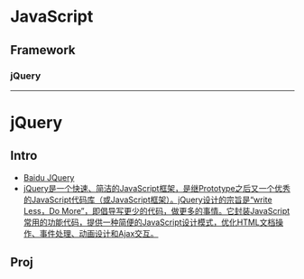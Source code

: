 # JavaScript

## Framework
### jQuery
----
# jQuery

## Intro
- [Baidu JQuery ](https://www.baidu.com/s?ie=utf-8&f=8&rsv_bp=1&tn=baidu&wd=JQuery&oq=javascript&rsv_pq=b69900e900001479&rsv_t=1805Q3BwBFrjRJy6sXG6ABgDeDwfJWam4%2BuNG7NdnVqaWeOZS1YsZA2n1qQ&rqlang=cn&rsv_enter=0&rsv_dl=tb&rsv_n=2&rsv_sug3=1&rsv_sug1=1&rsv_sug7=100&inputT=578&rsv_sug4=579)
- [jQuery是一个快速、简洁的JavaScript框架，是继Prototype之后又一个优秀的JavaScript代码库（或JavaScript框架）。jQuery设计的宗旨是“write Less，Do More”，即倡导写更少的代码，做更多的事情。它封装JavaScript常用的功能代码，提供一种简便的JavaScript设计模式，优化HTML文档操作、事件处理、动画设计和Ajax交互。](https://baike.baidu.com/item/jQuery/5385065?fr=aladdin)

## Proj